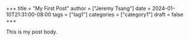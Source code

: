 +++
title = "My First Post"
author = ["Jeremy Tsang"]
date = 2024-01-10T21:31:00-08:00
tags = ["tag1"]
categories = ["category1"]
draft = false
+++

This is my post body.
